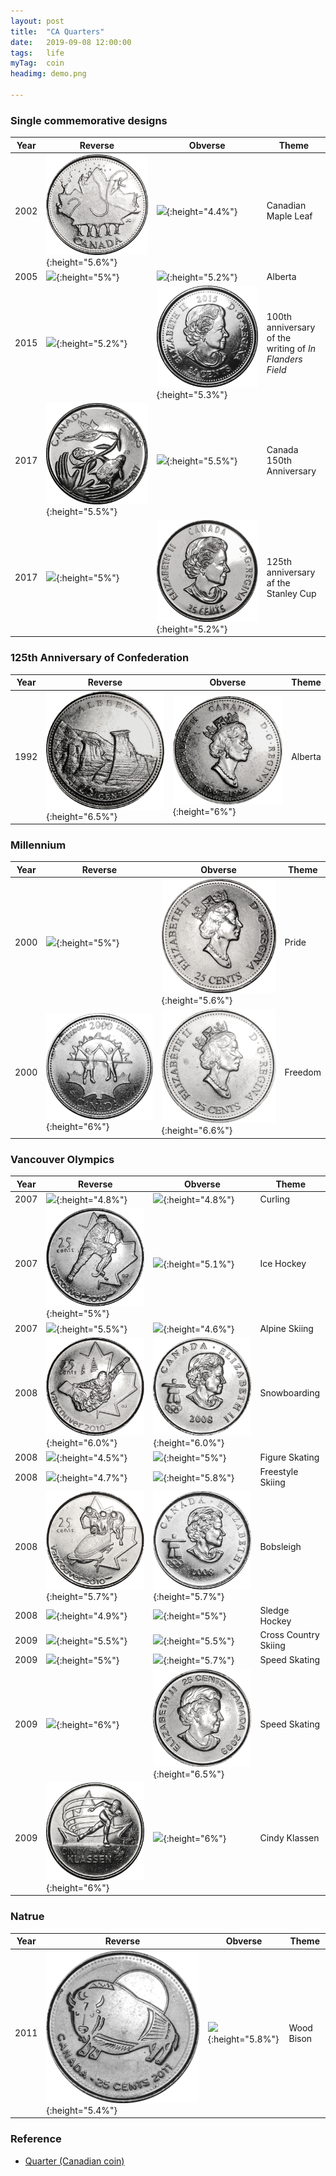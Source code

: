```yaml
---
layout: post
title:  "CA Quarters"
date:   2019-09-08 12:00:00
tags:	life
myTag:	coin
headimg: demo.png

---
```


### Single commemorative designs

Year| Reverse | Obverse | Theme
----|---------|---------|-------
2002|![](../picture/coins/CA-Quarter-2002-CanadianMapleLeaf-Rev.png){:height="5.6%"}|![](../picture/coins/CA-Quarter-2002-CanadianMapleLeaf-Obv.png){:height="4.4%"}|Canadian Maple Leaf
2005|![](../picture/coins/CA-Quarter-2005-Alberta-Rev.png){:height="5%"}|![](../picture/coins/CA-Quarter-2005-Alberta-Obv.png){:height="5.2%"}|Alberta
2015|![](../picture/coins/CA-Quarter-2015-100thAnniversaryOfTheWritingOfInFlandersField-Rev.png){:height="5.2%"}|![](../picture/coins/CA-Quarter-2015-100thAnniversaryOfTheWritingOfInFlandersField-Obv.png){:height="5.3%"}|100th anniversary of the <br> writing of *In Flanders Field*
2017|![](../picture/coins/CA-Quarter-2017-Canada150thAnniversary-Rev.png){:height="5.5%"}|![](../picture/coins/CA-Quarter-2017-Canada150thAnniversary-Obv.png){:height="5.5%"}|Canada 150th Anniversary
2017|![](../picture/coins/CA-Quarter-2017-125thAnniversaryOfTheStanleyCup-Rev.png){:height="5%"}|![](../picture/coins/CA-Quarter-2017-125thAnniversaryOfTheStanleyCup-Obv.png){:height="5.2%"}|125th anniversary af the Stanley Cup

### 125th Anniversary of Confederation

Year| Reverse | Obverse | Theme
----|---------|---------|-------
1992|![](../picture/coins/CA-Quarter-1992-Alberta-Rev.png){:height="6.5%"}|![](../picture/coins/CA-Quarter-1992-Alberta-Obv.png){:height="6%"}|Alberta

### Millennium

Year| Reverse | Obverse | Theme
----|---------|---------|-------
2000|![](../picture/coins/CA-Quarter-2000-Millennium-Pride-Rev.png){:height="5%"}|![](../picture/coins/CA-Quarter-2000-Millennium-Pride-Obv.png){:height="5.6%"}|Pride
2000|![](../picture/coins/CA-Quarter-2000-Millennium-Freedom-Rev.png){:height="6%"}|![](../picture/coins/CA-Quarter-2000-Millennium-Freedom-Obv.png){:height="6.6%"}|Freedom


### Vancouver Olympics

Year| Reverse | Obverse | Theme
----|---------|---------|-------
2007|![](../picture/coins/CA-Quarter-2007-Olympics-Curling-Rev.png){:height="4.8%"}|![](../picture/coins/CA-Quarter-2007-Olympics-Curling-Obv.png){:height="4.8%"}|Curling
2007|![](../picture/coins/CA-Quarter-2007-Olympics-IceHockey-Rev.png){:height="5%"}|![](../picture/coins/CA-Quarter-2007-Olympics-IceHockey-Obv.png){:height="5.1%"}|Ice Hockey
2007|![](../picture/coins/CA-Quarter-2007-Olympics-AlpineSkiing-Rev.png){:height="5.5%"}|![](../picture/coins/CA-Quarter-2007-Olympics-AlpineSkiing-Obv.png){:height="4.6%"}|Alpine Skiing
2008|![](../picture/coins/CA-Quarter-2008-Olympics-Snowboarding-Rev.png){:height="6.0%"}|![](../picture/coins/CA-Quarter-2008-Olympics-Snowboarding-Obv.png){:height="6.0%"}|Snowboarding
2008|![](../picture/coins/CA-Quarter-2008-Olympics-FigureSkating-Rev.png){:height="4.5%"}|![](../picture/coins/CA-Quarter-2008-Olympics-FigureSkating-Obv.png){:height="5%"}|Figure Skating
2008|![](../picture/coins/CA-Quarter-2008-Olympics-FreestyleSkiing-Rev.png){:height="4.7%"}|![](../picture/coins/CA-Quarter-2008-Olympics-FreestyleSkiing-Obv.png){:height="5.8%"}|Freestyle Skiing
2008|![](../picture/coins/CA-Quarter-2008-Olympics-Bobsleigh-Rev.png){:height="5.7%"}|![](../picture/coins/CA-Quarter-2008-Olympics-Bobsleigh-Obv.png){:height="5.7%"}|Bobsleigh
2008|![](../picture/coins/CA-Quarter-2008-Olympics-SledgeHockey-Rev.png){:height="4.9%"}|![](../picture/coins/CA-Quarter-2008-Olympics-SledgeHockey-Obv.png){:height="5%"}|Sledge Hockey
2009|![](../picture/coins/CA-Quarter-2009-Olympics-CrossCountrySkiing-Rev.png){:height="5.5%"}|![](../picture/coins/CA-Quarter-2009-Olympics-CrossCountrySkiing-Obv.png){:height="5.5%"}|Cross Country Skiing
2009|![](../picture/coins/CA-Quarter-2009-Olympics-SpeedSkating-Rev.png){:height="5%"}|![](../picture/coins/CA-Quarter-2009-Olympics-SpeedSkating-Obv.png){:height="5.7%"}|Speed Skating
2009|![](../picture/coins/CA-Quarter-2009-Olympics-MensIceHockey-Rev.png){:height="6%"}|![](../picture/coins/CA-Quarter-2009-Olympics-MensIceHockey-Obv.png){:height="6.5%"}|Speed Skating
2009|![](../picture/coins/CA-Quarter-2009-Olympics-CindyKlassen-Rev.png){:height="6%"}|![](../picture/coins/CA-Quarter-2009-Olympics-CindyKlassen-Obv.png){:height="6%"}|Cindy Klassen


### Natrue

Year| Reverse | Obverse | Theme
----|---------|---------|-------
2011|![](../picture/coins/CA-Quarter-2011-Nature-WoodBison-Rev.png){:height="5.4%"}|![](../picture/coins/CA-Quarter-2011-Nature-WoodBison-Obv.png){:height="5.8%"}|Wood Bison

### Reference 

+ [Quarter (Canadian coin)](https://en.wikipedia.org/wiki/Quarter_(Canadian_coin))

